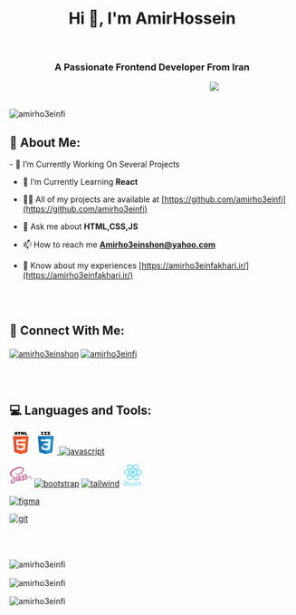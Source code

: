 <h1 align="center">Hi 👋, I'm AmirHossein</h1>
<br>
<h3 align="center">A Passionate Frontend Developer From Iran</h3>
<img src="https://mir-s3-cdn-cf.behance.net/project_modules/hd/06f21a161921919.63cd7887d0a70.gif" width="150" align="right">
<br>

<br>

<p align="left"> <img src="https://komarev.com/ghpvc/?username=amirho3einfi&label=Profile%20views&color=0e75b6&style=flat" alt="amirho3einfi" /> </p>
<h2>🤔 About Me:</h2>
- 🔭 I’m Currently Working On Several Projects

- 🌱 I’m Currently Learning **React**

- 👨‍💻 All of my projects are available at [https://github.com/amirho3einfi](https://github.com/amirho3einfi)

- 💬 Ask me about **HTML,CSS,JS**

- 📫 How to reach me **Amirho3einshon@yahoo.com**

- 📄 Know about my experiences [https://amirho3einfakhari.ir/](https://amirho3einfakhari.ir/)

<br>
<br>
<h2>🔗 Connect With Me:</h2>
<p align="left">
<a href="https://linkedin.com/in/amirho3einshon" target="blank"><img align="center" src="https://raw.githubusercontent.com/rahuldkjain/github-profile-readme-generator/master/src/images/icons/Social/linked-in-alt.svg" alt="amirho3einshon" height="30" width="40" /></a>
<a href="https://instagram.com/amirho3einfi" target="blank"><img align="center" src="https://raw.githubusercontent.com/rahuldkjain/github-profile-readme-generator/master/src/images/icons/Social/instagram.svg" alt="amirho3einfi" height="30" width="40" /></a>
</p>
<br>
<br>
<h2> 💻 Languages and Tools:</h2>
<p align="left">
<a href="https://www.w3.org/html/" target="_blank" rel="noreferrer"> <img src="https://raw.githubusercontent.com/devicons/devicon/master/icons/html5/html5-original-wordmark.svg" alt="html5" width="40" height="40"/></a> 
<a href="https://www.w3schools.com/css/" target="_blank" rel="noreferrer"> <img src="https://raw.githubusercontent.com/devicons/devicon/master/icons/css3/css3-original-wordmark.svg" alt="css3" width="40" height="40"/> </a> 
<a href="https://developer.mozilla.org/en-US/docs/Web/JavaScript" target="_blank" rel="noreferrer"> <img src="https://cdn-icons-png.flaticon.com/128/1199/1199124.png" alt="javascript" width="34" height="34"/></a>
  
<a href="https://sass-lang.com" target="_blank" rel="noreferrer"> <img src="https://raw.githubusercontent.com/devicons/devicon/master/icons/sass/sass-original.svg" alt="sass" width="40" height="40"/></a>
<a href="https://getbootstrap.com" target="_blank" rel="noreferrer"> <img src="https://cdn-icons-png.flaticon.com/128/5968/5968672.png" alt="bootstrap" width="35" height="35"/></a>
<a href="https://tailwindcss.com/" target="_blank" rel="noreferrer"> <img src="https://www.vectorlogo.zone/logos/tailwindcss/tailwindcss-icon.svg" alt="tailwind" width="40" height="40"/></a>
<a href="https://reactjs.org/" target="_blank" rel="noreferrer"> <img src="https://raw.githubusercontent.com/devicons/devicon/master/icons/react/react-original-wordmark.svg" alt="react" width="40" height="40"/></a> 
  
<a href="https://www.figma.com/" target="_blank" rel="noreferrer"> <img src="https://www.vectorlogo.zone/logos/figma/figma-icon.svg" alt="figma" width="40" height="40"/> </a> 

<a href="https://git-scm.com/" target="_blank" rel="noreferrer"> <img src="https://www.vectorlogo.zone/logos/git-scm/git-scm-icon.svg" alt="git" width="40" height="40"/></a> 
</p>
<br>
<br>
<p><img align="center" src="https://github-readme-stats.vercel.app/api/top-langs?username=amirho3einfi&show_icons=true&locale=en&layout=compact" alt="amirho3einfi" /></p>

<p><img align="center" src="https://github-readme-stats.vercel.app/api?username=amirho3einfi&show_icons=true&locale=en" alt="amirho3einfi" /></p>
<p><img align="center" src="https://github-readme-streak-stats.herokuapp.com/?user=amirho3einfi&" alt="amirho3einfi" /></p>


